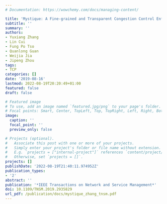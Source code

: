 ```yaml
---
# Documentation: https://wowchemy.com/docs/managing-content/

title: 'Mystique: A Fine-grained and Transparent Congestion Control Enforcement Scheme'
subtitle: ''
summary: ''
authors:
- Yuxiang Zhang
- Lin Cui
- Fung Po Tso
- Quanlong Guan
- Weijia Jia
- Jipeng Zhou
tags:
- TCP
categories: []
date: '2019-08-16'
lastmod: 2022-08-19T20:20:49+01:00
featured: false
draft: false

# Featured image
# To use, add an image named `featured.jpg/png` to your page's folder.
# Focal points: Smart, Center, TopLeft, Top, TopRight, Left, Right, BottomLeft, Bottom, BottomRight.
image:
  caption: ''
  focal_point: ''
  preview_only: false

# Projects (optional).
#   Associate this post with one or more of your projects.
#   Simply enter your project's folder or file name without extension.
#   E.g. `projects = ["internal-project"]` references `content/project/deep-learning/index.md`.
#   Otherwise, set `projects = []`.
projects: []
publishDate: '2022-08-19T21:40:11.974952Z'
publication_types:
- '2'
abstract: ''
publication: '*IEEE Transactions on Network and Service Management*'
doi: 10.1109/TNSM.2019.2935829
url_pdf: /publication/docs/mystique_zhang_tnsm.pdf
---
```

